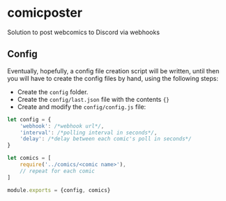 # comicposter
Solution to post webcomics to Discord via webhooks

## Config
Eventually, hopefully, a config file creation script will be written, until then you will have to create
the config files by hand, using the following steps:

* Create the `config` folder.
* Create the `config/last.json` file with the contents `{}`
* Create and modify the `config/config.js` file:
```js
let config = {
    'webhook': /*webhook url*/,
    'interval': /*polling interval in seconds*/, 
    'delay': /*delay between each comic's poll in seconds*/
}

let comics = [
    require('../comics/<comic name>'),
    // repeat for each comic
]

module.exports = {config, comics}
```
